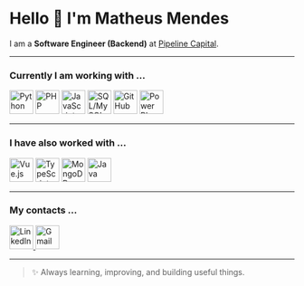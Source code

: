 # Hello 👋 I'm Matheus Mendes

I am a **Software Engineer (Backend)** at [Pipeline Capital](https://pipeline.capital).

---

### Currently I am working with …

<p>
  <!-- Python -->
  <img src="https://cdn.jsdelivr.net/gh/devicons/devicon/icons/python/python-original.svg" width="42" alt="Python" title="Python"/>
  <!-- PHP -->
  <img src="https://cdn.jsdelivr.net/gh/devicons/devicon/icons/php/php-original.svg" width="42" alt="PHP" title="PHP"/>
  <!-- JavaScript -->
  <img src="https://cdn.jsdelivr.net/gh/devicons/devicon/icons/javascript/javascript-original.svg" width="42" alt="JavaScript" title="JavaScript"/>
  <!-- SQL (MySQL como ícone) -->
  <img src="https://cdn.jsdelivr.net/gh/devicons/devicon/icons/mysql/mysql-original.svg" width="42" alt="SQL/MySQL" title="SQL / MySQL"/>
  <!-- GitHub -->
  <img src="https://cdn.jsdelivr.net/gh/devicons/devicon/icons/github/github-original.svg" width="42" alt="GitHub" title="GitHub"/>
  <!-- Power BI (Simple Icons) -->
  <img src="https://cdn.jsdelivr.net/npm/simple-icons@latest/icons/powerbi.svg" width="42" alt="Power BI" title="Power BI"/>
</p>

---

### I have also worked with …

<p>
  <!-- Vue.js -->
  <img src="https://cdn.jsdelivr.net/gh/devicons/devicon/icons/vuejs/vuejs-original.svg" width="42" alt="Vue.js" title="Vue.js"/>
  <!-- TypeScript -->
  <img src="https://cdn.jsdelivr.net/gh/devicons/devicon/icons/typescript/typescript-original.svg" width="42" alt="TypeScript" title="TypeScript"/>
  <!-- MongoDB -->
  <img src="https://cdn.jsdelivr.net/gh/devicons/devicon/icons/mongodb/mongodb-original.svg" width="42" alt="MongoDB" title="MongoDB"/>
  <!-- Java -->
  <img src="https://cdn.jsdelivr.net/gh/devicons/devicon/icons/java/java-original.svg" width="42" alt="Java" title="Java"/>
</p>

---

### My contacts …

<p>
  <!-- LinkedIn -->
  <a href="https://www.linkedin.com/in/matheus-mendes/" target="_blank">
    <img src="https://cdn.jsdelivr.net/gh/devicons/devicon/icons/linkedin/linkedin-original.svg" width="42" alt="LinkedIn" title="LinkedIn"/>
  </a>
  <!-- Gmail -->
  <a href="mailto:matheusmachado590@gmail.com">
    <img src="https://cdn.jsdelivr.net/npm/simple-icons@latest/icons/gmail.svg" width="42" alt="Gmail" title="Gmail"/>
  </a>
</p>

---

> ✨ Always learning, improving, and building useful things.
